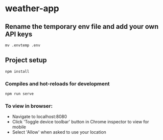 # weather-app

## Rename the temporary env file and add your own API keys
```
mv .envtemp .env
```

## Project setup
```
npm install
```

### Compiles and hot-reloads for development
```
npm run serve
```

### To view in browser:

- Navigate to localhost:8080
- Click 'Toggle device toolbar' button in Chrome inspector to view for mobile
- Select 'Allow' when asked to use your location